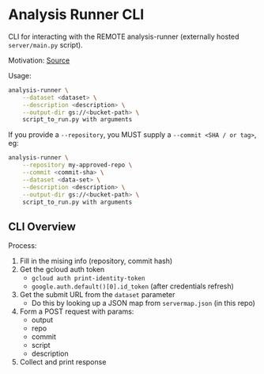 # Analysis Runner CLI

CLI for interacting with the REMOTE analysis-runner (externally hosted `server/main.py` script).

Motivation: [Source](https://github.com/populationgenomics/analysis-runner/issues/8)

Usage:

```bash
analysis-runner \
    --dataset <dataset> \
    --description <description> \
    --output-dir gs://<bucket-path> \
    script_to_run.py with arguments
```

If you provide a `--repository`, you MUST supply
a `--commit <SHA / or tag>`, eg:

```bash
analysis-runner \
    --repository my-approved-repo \
    --commit <commit-sha> \
    --dataset <data-set> \
    --description <description> \
    --output-dir gs://<bucket-path> \
    script_to_run.py with arguments
```

## CLI Overview

Process:

1. Fill in the mising info (repository, commit hash)
2. Get the gcloud auth token
    * `gcloud auth print-identity-token`
    * `google.auth.default()[0].id_token` (after credentials refresh)
3. Get the submit URL from the `dataset` parameter
    * Do this by looking up a JSON map from `servermap.json` (in this repo)
4. Form a POST request with params:
    * output
    * repo
    * commit
    * script
    * description
5. Collect and print response
